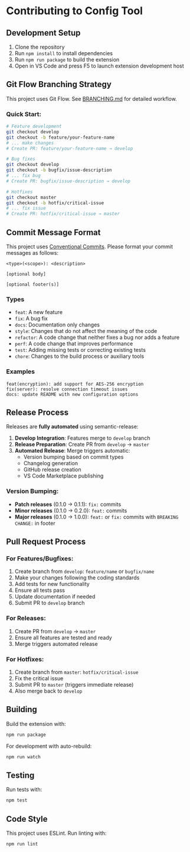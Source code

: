 # Contributing to Config Tool

## Development Setup

1. Clone the repository
2. Run `npm install` to install dependencies
3. Run `npm run package` to build the extension
4. Open in VS Code and press F5 to launch extension development host

## Git Flow Branching Strategy

This project uses Git Flow. See [BRANCHING.md](BRANCHING.md) for detailed workflow.

### Quick Start:
```bash
# Feature development
git checkout develop
git checkout -b feature/your-feature-name
# ... make changes
# Create PR: feature/your-feature-name → develop

# Bug fixes
git checkout develop
git checkout -b bugfix/issue-description
# ... fix bug
# Create PR: bugfix/issue-description → develop

# Hotfixes
git checkout master
git checkout -b hotfix/critical-issue
# ... fix issue
# Create PR: hotfix/critical-issue → master
```

## Commit Message Format

This project uses [Conventional Commits](https://conventionalcommits.org/). Please format your commit messages as follows:

```
<type>(<scope>): <description>

[optional body]

[optional footer(s)]
```

### Types
- `feat`: A new feature
- `fix`: A bug fix
- `docs`: Documentation only changes
- `style`: Changes that do not affect the meaning of the code
- `refactor`: A code change that neither fixes a bug nor adds a feature
- `perf`: A code change that improves performance
- `test`: Adding missing tests or correcting existing tests
- `chore`: Changes to the build process or auxiliary tools

### Examples
```
feat(encryption): add support for AES-256 encryption
fix(server): resolve connection timeout issues
docs: update README with new configuration options
```

## Release Process

Releases are **fully automated** using semantic-release:

1. **Develop Integration**: Features merge to `develop` branch
2. **Release Preparation**: Create PR from `develop` → `master`
3. **Automated Release**: Merge triggers automatic:
   - Version bumping based on commit types
   - Changelog generation
   - GitHub release creation
   - VS Code Marketplace publishing

### Version Bumping:
- **Patch releases** (0.1.0 → 0.1.1): `fix:` commits
- **Minor releases** (0.1.0 → 0.2.0): `feat:` commits  
- **Major releases** (0.1.0 → 1.0.0): `feat:` or `fix:` commits with `BREAKING CHANGE:` in footer

## Pull Request Process

### For Features/Bugfixes:
1. Create branch from `develop`: `feature/name` or `bugfix/name`
2. Make your changes following the coding standards
3. Add tests for new functionality
4. Ensure all tests pass
5. Update documentation if needed
6. Submit PR to `develop` branch

### For Releases:
1. Create PR from `develop` → `master`
2. Ensure all features are tested and ready
3. Merge triggers automated release

### For Hotfixes:
1. Create branch from `master`: `hotfix/critical-issue`
2. Fix the critical issue
3. Submit PR to `master` (triggers immediate release)
4. Also merge back to `develop`

## Building

Build the extension with:
```bash
npm run package
```

For development with auto-rebuild:
```bash
npm run watch
```

## Testing

Run tests with:
```bash
npm test
```

## Code Style

This project uses ESLint. Run linting with:
```bash
npm run lint
```